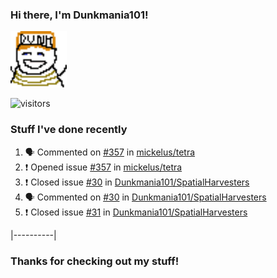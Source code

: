 ### Hi there, I'm Dunkmania101\!
![profile-pic](images/dunkie.png)

![visitors](https://visitor-badge-reloaded.herokuapp.com/badge?page_id=Dunkmania101.Dunkmania101&color=00cf00)

### Stuff I've done recently
<!--START_SECTION:activity-->
1. 🗣 Commented on [#357](https://github.com/mickelus/tetra/issues/357) in [mickelus/tetra](https://github.com/mickelus/tetra)
2. ❗️ Opened issue [#357](https://github.com/mickelus/tetra/issues/357) in [mickelus/tetra](https://github.com/mickelus/tetra)
3. ❗️ Closed issue [#30](https://github.com/Dunkmania101/SpatialHarvesters/issues/30) in [Dunkmania101/SpatialHarvesters](https://github.com/Dunkmania101/SpatialHarvesters)
4. 🗣 Commented on [#30](https://github.com/Dunkmania101/SpatialHarvesters/issues/30) in [Dunkmania101/SpatialHarvesters](https://github.com/Dunkmania101/SpatialHarvesters)
5. ❗️ Closed issue [#31](https://github.com/Dunkmania101/SpatialHarvesters/issues/31) in [Dunkmania101/SpatialHarvesters](https://github.com/Dunkmania101/SpatialHarvesters)
<!--END_SECTION:activity-->
|----------|
### Thanks for checking out my stuff\!
